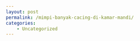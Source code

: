 ```yaml
---
layout: post
permalink: /mimpi-banyak-cacing-di-kamar-mandi/
categories:
    - Uncategorized
---
```


